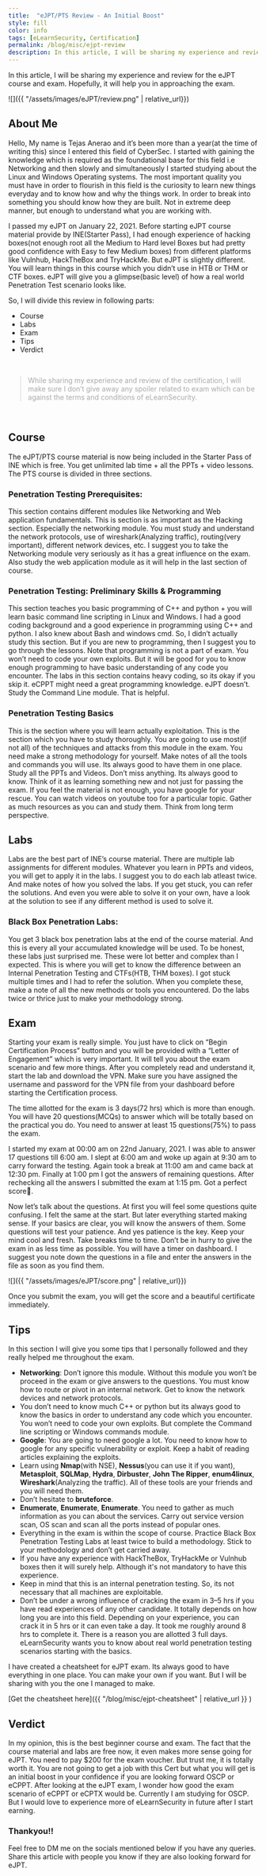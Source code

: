 ```yaml
---
title:  "eJPT/PTS Review - An Initial Boost"
style: fill
color: info
tags: [eLearnSecurity, Certification]
permalink: /blog/misc/ejpt-review
description: In this article, I will be sharing my experience and review for the eJPT course and exam. Hopefully, it will help you in approaching the exam.
---
```

In this article, I will be sharing my experience and review for the eJPT course and exam. Hopefully, it will help you in approaching the exam.

![]({{ "/assets/images/eJPT/review.png" | relative_url}})

## <b>About Me</b>

Hello, My name is Tejas Anerao and it’s been more than a year(at the time of writing this) since I entered this field of CyberSec. I started with gaining the knowledge which is required as the foundational base for this field i.e Networking and then slowly and simultaneously I started studying about the Linux and Windows Operating systems. The most important quality you must have in order to flourish in this field is the curiosity to learn new things everyday and to know how and why the things work. In order to break into something you should know how they are built. Not in extreme deep manner, but enough to understand what you are working with.

I passed my eJPT on January 22, 2021. Before starting eJPT course material provide by INE(Starter Pass), I had enough experience of hacking boxes(not enough root all the Medium to Hard level Boxes but had pretty good confidence with Easy to few Medium boxes) from different platforms like Vulnhub, HackTheBox and TryHackMe. But eJPT is slightly different. You will learn things in this course which you didn’t use in HTB or THM or CTF boxes. eJPT will give you a glimpse(basic level) of how a real world Penetration Test scenario looks like.

So, I will divide this review in following parts:
* Course
* Labs
* Exam
* Tips
* Verdict

&nbsp;
> <p style="color: #aaaaaa">While sharing my experience and review of the certification, I will make sure I don’t give away any spoiler related to exam which can be against the terms and conditions of eLearnSecurity.</p>

&nbsp;

## <b>Course</b>

The eJPT/PTS course material is now being included in the Starter Pass of INE which is free. You get unlimited lab time + all the PPTs + video lessons. The PTS course is divided in three sections.

### Penetration Testing Prerequisites:

This section contains different modules like Networking and Web application fundamentals. This is section is as important as the Hacking section. Especially the networking module. You must study and understand the network protocols, use of wireshark(Analyzing traffic), routing(very important), different network devices, etc. I suggest you to take the Networking module very seriously as it has a great influence on the exam. Also study the web application module as it will help in the last section of course.

### Penetration Testing: Preliminary Skills & Programming

This section teaches you basic programming of C++ and python + you will learn basic command line scripting in Linux and Windows. I had a good coding background and a good experience in programming using C++ and python. I also knew about Bash and windows cmd. So, I didn’t actually study this section. But if you are new to programming, then I suggest you to go through the lessons. Note that programming is not a part of exam. You won’t need to code your own exploits. But it will be good for you to know enough programming to have basic understanding of any code you encounter. The labs in this section contains heavy coding, so its okay if you skip it. eCPPT might need a great programming knowledge. eJPT doesn’t. Study the Command Line module. That is helpful.

### Penetration Testing Basics

This is the section where you will learn actually exploitation. This is the section which you have to study thoroughly. You are going to use most(if not all) of the techniques and attacks from this module in the exam. You need make a strong methodology for yourself. Make notes of all the tools and commands you will use. Its always good to have them in one place. Study all the PPTs and Videos. Don’t miss anything. Its always good to know. Think of it as learning something new and not just for passing the exam. If you feel the material is not enough, you have google for your rescue. You can watch videos on youtube too for a particular topic. Gather as much resources as you can and study them. Think from long term perspective.

## <b>Labs</b>

Labs are the best part of INE’s course material. There are multiple lab assignments for different modules. Whatever you learn in PPTs and videos, you will get to apply it in the labs. I suggest you to do each lab atleast twice. And make notes of how you solved the labs. If you get stuck, you can refer the solutions. And even you were able to solve it on your own, have a look at the solution to see if any different method is used to solve it.

### Black Box Penetration Labs:

You get 3 black box penetration labs at the end of the course material. And this is every all your accumulated knowledge will be used. To be honest, these labs just surprised me. These were lot better and complex than I expected. This is where you will get to know the difference between an Internal Penetration Testing and CTFs(HTB, THM boxes). I got stuck multiple times and I had to refer the solution. When you complete these, make a note of all the new methods or tools you encountered. Do the labs twice or thrice just to make your methodology strong.

## <b>Exam</b>

Starting your exam is really simple. You just have to click on “Begin Certification Process” button and you will be provided with a “Letter of Engagement” which is very important. It will tell you about the exam scenario and few more things. After you completely read and understand it, start the lab and download the VPN. Make sure you have assigned the username and password for the VPN file from your dashboard before starting the Certification process.

The time allotted for the exam is 3 days(72 hrs) which is more than enough. You will have 20 questions(MCQs) to answer which will be totally based on the practical you do. You need to answer at least 15 questions(75%) to pass the exam.

I started my exam at 00:00 am on 22nd January, 2021. I was able to answer 17 questions till 6:00 am. I slept at 6:00 am and woke up again at 9:30 am to carry forward the testing. Again took a break at 11:00 am and came back at 12:30 pm. Finally at 1:00 pm I got the answers of remaining questions. After rechecking all the answers I submitted the exam at 1:15 pm. Got a perfect score💯.

Now let’s talk about the questions. At first you will feel some questions quite confusing. I felt the same at the start. But later everything started making sense. If your basics are clear, you will know the answers of them. Some questions will test your patience. And yes patience is the key. Keep your mind cool and fresh. Take breaks time to time. Don’t be in hurry to give the exam in as less time as possible. You will have a timer on dashboard. I suggest you note down the questions in a file and enter the answers in the file as soon as you find them.

![]({{ "/assets/images/eJPT/score.png" | relative_url}})

Once you submit the exam, you will get the score and a beautiful certificate immediately.

## <b>Tips</b>

In this section I will give you some tips that I personally followed and they really helped me throughout the exam.

* <b>Networking</b>: Don’t ignore this module. Without this module you won’t be proceed in the exam or give answers to the questions. You must know how to route or pivot in an internal network. Get to know the network devices and network protocols.
* You don’t need to know much C++ or python but its always good to know the basics in order to understand any code which you encounter. You won’t need to code your own exploits. But complete the Command line scripting or Windows commands module.
* <b>Google</b>: You are going to need google a lot. You need to know how to google for any specific vulnerability or exploit. Keep a habit of reading articles explaining the exploits.
* Learn using <b>Nmap</b>(with NSE), <b>Nessus</b>(you can use it if you want), <b>Metasploit</b>, <b>SQLMap</b>, <b>Hydra</b>, <b>Dirbuster</b>, <b>John The Ripper</b>, <b>enum4linux</b>, <b>Wireshark</b>(Analyzing the traffic). All of these tools are your friends and you will need them.
* Don’t hesitate to <b>bruteforce</b>.
* <b>Enumerate</b>, <b>Enumerate</b>, <b>Enumerate</b>. You need to gather as much information as you can about the services. Carry out service version scan, OS scan and scan all the ports instead of popular ones.
* Everything in the exam is within the scope of course. Practice Black Box Penetration Testing Labs at least twice to build a methodology. Stick to your methodology and don’t get carried away.
* If you have any experience with HackTheBox, TryHackMe or Vulnhub boxes then it will surely help. Although it's not mandatory to have this experience.
* Keep in mind that this is an internal penetration testing. So, its not necessary that all machines are exploitable.
* Don’t be under a wrong influence of cracking the exam in 3–5 hrs if you have read experiences of any other candidate. It totally depends on how long you are into this field. Depending on your experience, you can crack it in 5 hrs or it can even take a day. It took me roughly around 8 hrs to complete it. There is a reason you are allotted 3 full days. eLearnSecurity wants you to know about real world penetration testing scenarios starting with the basics.

I have created a cheatsheet for eJPT exam. Its always good to have everything in one place. You can make your own if you want. But I will be sharing with you the one I managed to make.

[Get the cheatsheet here]({{ "/blog/misc/ejpt-cheatsheet" | relative_url }} )

## <b>Verdict</b>

In my opinion, this is the best beginner course and exam. The fact that the course material and labs are free now, it even makes more sense going for eJPT. You need to pay $200 for the exam voucher. But trust me, it is totally worth it. You are not going to get a job with this Cert but what you will get is an initial boost in your confidence if you are looking forward OSCP or eCPPT. After looking at the eJPT exam, I wonder how good the exam scenario of eCPPT or eCPTX would be. Currently I am studying for OSCP. But I would love to experience more of eLearnSecurity in future after I start earning.

### Thankyou!!

Feel free to DM me on the socials mentioned below if you have any queries. Share this article with people you know if they are also looking forward for eJPT.
